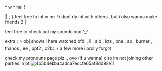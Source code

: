 ^ w ^ hai !

🎀 ; { feel free to int w me ! i dont rly int with others ,
but i olso wanna make friends 2 |

feel free to check out my soundcloud ^_^
 
extra : ⭐ obj shows i have watched
bfdi , ii , aib , lots , one , ab , burner ,
thanos , ee , ppt2 , c2bc + a few more
i prolly forgot

check my pronouns page plz ,, ovo (if u wanna)
olso im not joining other parties
in pt
![4b5b4ebba4adca7eccfe65af8dd98e11](https://github.com/user-attachments/assets/8fe1f280-44d6-47d2-bf85-8a56230b6012)
